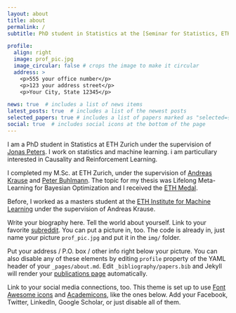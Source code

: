 ```yaml
---
layout: about
title: about
permalink: /
subtitle: PhD student in Statistics at the [Seminar for Statistics, ETH Zurich.](https://math.ethz.ch/sfs).

profile:
  align: right
  image: prof_pic.jpg
  image_circular: false # crops the image to make it circular
  address: >
    <p>555 your office number</p>
    <p>123 your address street</p>
    <p>Your City, State 12345</p>

news: true  # includes a list of news items
latest_posts: true  # includes a list of the newest posts
selected_papers: true # includes a list of papers marked as "selected={true}"
social: true  # includes social icons at the bottom of the page
---
```


I am a PhD student in Statistics at ETH Zurich under the supervision of [Jonas Peters](https://people.math.ethz.ch/~jopeters/). I work on statistics and machine learning. i am particullary interested in Causality and Reinforcement Learning.

I completed my M.Sc. at ETH Zurich, under the supervision of [Andreas Krause](https://las.inf.ethz.ch/krausea) and [Peter Buhlmann](https://stat.ethz.ch/~buhlmann/). The topic for my thesis was Lifelong Meta-Learning for Bayesian Optimization and I received the [ETH Medal](https://ethz.ch/en/the-eth-zurich/education/awards/eth-medal.html).

Before, I worked as a masters student at the [ETH Institute for Machine Learning](https://ml.inf.ethz.ch/) under the supervision of Andreas Krause.

Write your biography here. Tell the world about yourself. Link to your favorite [subreddit](http://reddit.com). You can put a picture in, too. The code is already in, just name your picture `prof_pic.jpg` and put it in the `img/` folder.

Put your address / P.O. box / other info right below your picture. You can also disable any of these elements by editing `profile` property of the YAML header of your `_pages/about.md`. Edit `_bibliography/papers.bib` and Jekyll will render your [publications page](/al-folio/publications/) automatically.

Link to your social media connections, too. This theme is set up to use [Font Awesome icons](http://fortawesome.github.io/Font-Awesome/) and [Academicons](https://jpswalsh.github.io/academicons/), like the ones below. Add your Facebook, Twitter, LinkedIn, Google Scholar, or just disable all of them.
